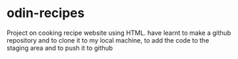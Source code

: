 # odin-recipes
Project on cooking recipe website using HTML. have learnt to make a github repository and to clone it to my local machine, to add the code to the staging area and to push it to github